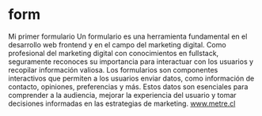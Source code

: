 # form
Mi primer formulario 
Un formulario es una herramienta fundamental en el desarrollo web frontend y en el campo del marketing digital. Como profesional del marketing digital con conocimientos en fullstack, seguramente reconoces su importancia para interactuar con los usuarios y recopilar información valiosa. Los formularios son componentes interactivos que permiten a los usuarios enviar datos, como información de contacto, opiniones, preferencias y más. Estos datos son esenciales para comprender a la audiencia, mejorar la experiencia del usuario y tomar decisiones informadas en las estrategias de marketing.
www.metre.cl
